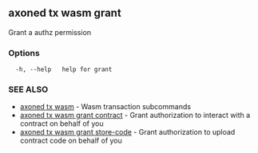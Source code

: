 ## axoned tx wasm grant

Grant a authz permission

### Options

```
  -h, --help   help for grant
```

### SEE ALSO

* [axoned tx wasm](axoned_tx_wasm.md)	 - Wasm transaction subcommands
* [axoned tx wasm grant contract](axoned_tx_wasm_grant_contract.md)	 - Grant authorization to interact with a contract on behalf of you
* [axoned tx wasm grant store-code](axoned_tx_wasm_grant_store-code.md)	 - Grant authorization to upload contract code on behalf of you
